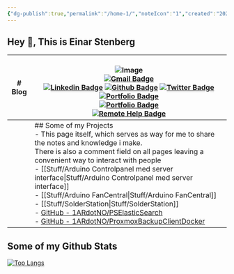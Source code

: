 ```yaml
---
{"dg-publish":true,"permalink":"/home-1/","noteIcon":"1","created":"2024-02-27T15:20:40.011+01:00","updated":"2024-02-27T15:23:07.944+01:00"}
---
```

 
## Hey 👋, This is Einar Stenberg

| # Blog | <br>![Image](/img/user/attachments/Image.jpg)<br>[![Gmail Badge](https://img.shields.io/badge/-einar@stenberg.cloud-c14438?style=flat&logo=Gmail&logoColor=white&link=mailto:einar@stenberg.cloud)](mailto:einar@stenberg.cloud) <br>[![Linkedin Badge](https://img.shields.io/badge/-einarstenberg-0072b1?style=flat&logo=Linkedin&logoColor=white&link=https://www.linkedin.com/in/einarstenberg/)](https://www.linkedin.com/in/einarstenberg/) [![Github Badge](https://img.shields.io/badge/-1ARdotNO-grey?style=flat&logo=github&logoColor=white&link=https://github.com/1ARdotNO/)](https://www.github.com/1ARdotNO/) [![Twitter Badge](https://img.shields.io/badge/-@einarstenberg-00acee?style=flat&logo=twitter&logoColor=white&link=https://twitter.com/@einarstenberg/)](https://www.twitter.com/@einarstenberg/) [![Portfolio Badge](https://img.shields.io/badge/portfolio-web-blue?style=flat&link=https://wiki.wehasinter.net/)](https://wiki.wehasinter.net/)<br>[![Portfolio Badge](https://img.shields.io/badge/Stackexchange-web-blue?style=flat&link=https://stackoverflow.com/users/17973281/1ar)](https://stackoverflow.com/users/17973281/1ar)<br>[![Remote Help Badge](https://img.shields.io/badge/Remote%20Help-web-green?style=flat&link=https://mesh.wehasinter.net/agentinvite?c=6iD0kel8i6YEYghCv9GUKJPi2WcyMIVuOY$$63ejuNbGaejylA38baBhplyxYfZsXkcTr4vs8V0XAGJSDPPDK$iJzf6NPwHWc6VNII7qDD7q8Jlz2FJhU4qLKp3QYm6I5t$KGbYnS@NbqyAlnABXIzIIBDG4Yr64x$IcKdYwTUs@xr0LET6STf76Lxf25RxzrVEBNWs=)](https://mesh.wehasinter.net/agentinvite?c=6iD0kel8i6YEYghCv9GUKJPi2WcyMIVuOY$$63ejuNbGaejylA38baBhplyxYfZsXkcTr4vs8V0XAGJSDPPDK$iJzf6NPwHWc6VNII7qDD7q8Jlz2FJhU4qLKp3QYm6I5t$KGbYnS@NbqyAlnABXIzIIBDG4Yr64x$IcKdYwTUs@xr0LET6STf76Lxf25RxzrVEBNWs=)<br> |
| --- | --- |
|  | ## Some of my Projects<br>- This page itself, which serves as way for me to share the notes and knowledge i make.<br>  There is also a comment field on all pages leaving a convenient way to interact with people<br>- [[Stuff/Arduino Controlpanel med server interface\|Stuff/Arduino Controlpanel med server interface]]<br>- [[Stuff/Arduino FanCentral\|Stuff/Arduino FanCentral]]<br>- [[Stuff/SolderStation\|Stuff/SolderStation]]<br>- [GitHub - 1ARdotNO/PSElasticSearch](https://github.com/1ARdotNO/PSElasticSearch)<br>- [GitHub - 1ARdotNO/ProxmoxBackupClientDocker](https://github.com/1ARdotNO/ProxmoxBackupClientDocker) |



## Some of my Github Stats

[![Top Langs](https://github-readme-stats.vercel.app/api/top-langs/?username=1ARdotNO&layout=compact)](https://github.com/1ARdotNO/github-readme-stats)

